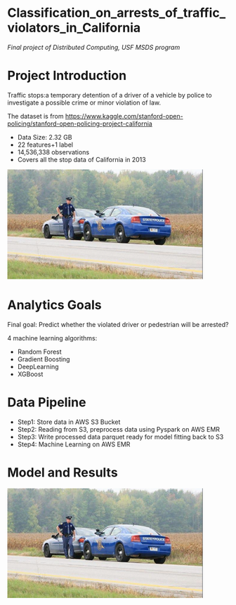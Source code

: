 # Classification_on_arrests_of_traffic_violators_in_California
*Final project of Distributed Computing, USF MSDS program*


# Project Introduction

Traffic stops:a temporary detention of a driver of a vehicle by police to investigate a possible crime or minor violation of law.

The dataset is from https://www.kaggle.com/stanford-open-policing/stanford-open-policing-project-california

- Data Size: 2.32 GB
- 22 features+1 label
- 14,536,338 observations
- Covers all the stop data of California in 2013
 
 
<img src = './ex_image.png' height = 250>
 
 
# Analytics Goals

Final goal: Predict whether the violated driver or pedestrian will be arrested?

4 machine learning algorithms:

- Random Forest
- Gradient Boosting 
- DeepLearning
- XGBoost


# Data Pipeline

- Step1: Store data in AWS S3 Bucket
- Step2: Reading from S3, preprocess data using Pyspark on AWS EMR
- Step3: Write processed data parquet ready for model fitting back to S3
- Step4: Machine Learning on AWS EMR


 # Model and Results
 
 <img src = './ex_image.png' height = 250>
